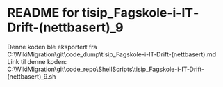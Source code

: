 # README for tisip_Fagskole-i-IT‐Drift-(nettbasert)_9
Denne koden ble eksportert fra C:\WikiMigration\git\code_dump\tisip_Fagskole-i-IT‐Drift-(nettbasert).md
Link til denne koden: C:\WikiMigration\git\code_repo\ShellScripts\tisip_Fagskole-i-IT‐Drift-(nettbasert)_9.sh
